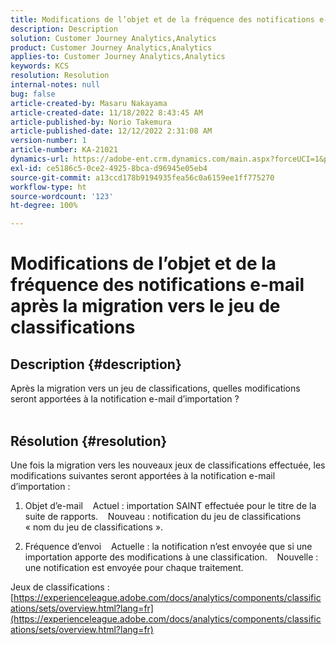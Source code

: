 ```yaml
---
title: Modifications de l’objet et de la fréquence des notifications e-mail après la migration vers le jeu de classifications
description: Description
solution: Customer Journey Analytics,Analytics
product: Customer Journey Analytics,Analytics
applies-to: Customer Journey Analytics,Analytics
keywords: KCS
resolution: Resolution
internal-notes: null
bug: false
article-created-by: Masaru Nakayama
article-created-date: 11/18/2022 8:43:45 AM
article-published-by: Norio Takemura
article-published-date: 12/12/2022 2:31:08 AM
version-number: 1
article-number: KA-21021
dynamics-url: https://adobe-ent.crm.dynamics.com/main.aspx?forceUCI=1&pagetype=entityrecord&etn=knowledgearticle&id=cb889f1b-1d67-ed11-9561-6045bd006239
exl-id: ce5186c5-0ce2-4925-8bca-d96945e05eb4
source-git-commit: a13ccd178b9194935fea56c0a6159ee1ff775270
workflow-type: ht
source-wordcount: '123'
ht-degree: 100%

---
```


# Modifications de l’objet et de la fréquence des notifications e-mail après la migration vers le jeu de classifications

## Description {#description}

Après la migration vers un jeu de classifications, quelles modifications seront apportées à la notification e-mail d’importation ?
<br> 

## Résolution {#resolution}


Une fois la migration vers les nouveaux jeux de classifications effectuée, les modifications suivantes seront apportées à la notification e-mail d’importation :



1. Objet d’e-mail
   Actuel : importation SAINT effectuée pour le titre de la suite de rapports.
   Nouveau : notification du jeu de classifications « nom du jeu de classifications ».

2. Fréquence d’envoi
   Actuelle : la notification n’est envoyée que si une importation apporte des modifications à une classification.
   Nouvelle : une notification est envoyée pour chaque traitement.

Jeux de classifications :
[https://experienceleague.adobe.com/docs/analytics/components/classifications/sets/overview.html?lang=fr](https://experienceleague.adobe.com/docs/analytics/components/classifications/sets/overview.html?lang=fr)
